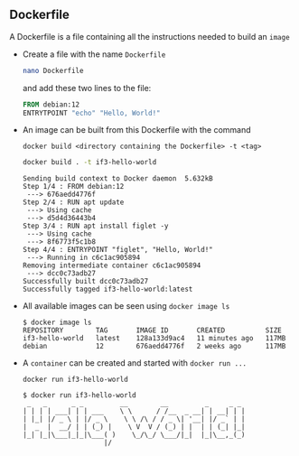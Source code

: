 ## Dockerfile

A Dockerfile is a file containing all the instructions needed to build an `image`

 - Create a file with the name `Dockerfile`
    ```sh
    nano Dockerfile
    ```
    and add these two lines to the file:
    ```Dockerfile
    FROM debian:12
    ENTRYTPOINT "echo" "Hello, World!"
    ```

 - An image can be built from this Dockerfile with the command

   `docker build <directory containing the Dockerfile> -t <tag>`

    ```sh
    docker build . -t if3-hello-world
    ```
    ```
    Sending build context to Docker daemon  5.632kB            
    Step 1/4 : FROM debian:12                                  
     ---> 676aedd4776f                                         
    Step 2/4 : RUN apt update                                  
     ---> Using cache                                          
     ---> d5d4d36443b4                                         
    Step 3/4 : RUN apt install figlet -y                       
     ---> Using cache                                          
     ---> 8f6773f5c1b8                                         
    Step 4/4 : ENTRYPOINT "figlet", "Hello, World!"               
     ---> Running in c6c1ac905894                              
    Removing intermediate container c6c1ac905894               
     ---> dcc0c73adb27                                         
    Successfully built dcc0c73adb27                            
    Successfully tagged if3-hello-world:latest
    ```

 - All available images can be seen using `docker image ls`
    ```
    $ docker image ls
    REPOSITORY        TAG       IMAGE ID       CREATED          SIZE
    if3-hello-world   latest    128a133d9ac4   11 minutes ago   117MB
    debian            12        676aedd4776f   2 weeks ago      117MB
    ```

 - A `container` can be created and started with `docker run ...`
    ```
    docker run if3-hello-world
    ```
    ```
    $ docker run if3-hello-world
     _   _      _ _         __        __         _     _ _ 
    | | | | ___| | | ___    \ \      / /__  _ __| | __| | |
    | |_| |/ _ \ | |/ _ \    \ \ /\ / / _ \| '__| |/ _` | |
    |  _  |  __/ | | (_) |    \ V  V / (_) | |  | | (_| |_|
    |_| |_|\___|_|_|\___( )    \_/\_/ \___/|_|  |_|\__,_(_)
                        |/
    ```
